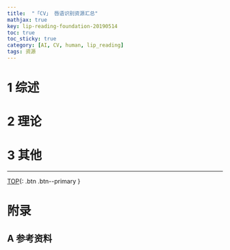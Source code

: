 ```yaml
---
title:  "「CV」 唇语识别资源汇总"
mathjax: true
key: lip-reading-foundation-20190514
toc: true
toc_sticky: true
category: [AI, CV, human, lip_reading]
tags: 资源
---
```

<span id='head'></span>  

<!--more-->


# 1 综述  
# 2 理论
# 3 其他


-------------------  
[TOP](#head){: .btn .btn--primary }



# 附录
## A 参考资料
